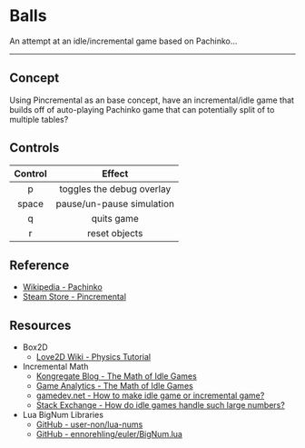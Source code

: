 # **Balls**

An attempt at an idle/incremental game based on Pachinko...

---

## Concept

Using Pincremental as an base concept, have an incremental/idle game that
builds off of auto-playing Pachinko game that can potentially split of to
multiple tables?


## Controls

| Control     | Effect                    |
|:-----------:|:-------------------------:|
| p           | toggles the debug overlay |
| space       | pause/un-pause simulation |
| q           | quits game                |
| r           | reset objects             |


## Reference

* [Wikipedia - Pachinko](https://en.wikipedia.org/wiki/Pachinko)
* [Steam Store - Pincremental](https://store.steampowered.com/app/1369470/Pincremental/)


## Resources

* Box2D
  * [Love2D Wiki - Physics Tutorial](https://love2d.org/wiki/Tutorial:Physics)
* Incremental Math
  * [Kongregate Blog - The Math of Idle Games](https://blog.kongregate.com/the-math-of-idle-games-part-i/)
  * [Game Analytics - The Math of Idle Games](https://gameanalytics.com/blog/idle-game-mathematics/)
  * [gamedev.net - How to make idle game or incremental game?](https://www.gamedev.net/forums/topic/693358-how-to-make-an-idle-game-or-incremental-game/)
  * [Stack Exchange - How do idle games handle such large numbers?](https://gamedev.stackexchange.com/questions/114911/how-do-idle-games-handle-such-large-numbers)
* Lua BigNum Libraries
  * [GitHub - user-non/lua-nums](https://github.com/user-none/lua-nums)
  * [GitHub - ennorehling/euler/BigNum.lua](https://github.com/ennorehling/euler/blob/master/BigNum.lua)

